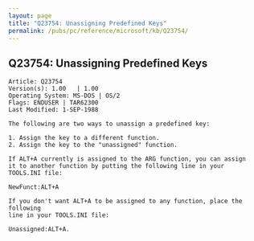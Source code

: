 ```yaml
---
layout: page
title: "Q23754: Unassigning Predefined Keys"
permalink: /pubs/pc/reference/microsoft/kb/Q23754/
---
```


## Q23754: Unassigning Predefined Keys

	Article: Q23754
	Version(s): 1.00   | 1.00
	Operating System: MS-DOS | OS/2
	Flags: ENDUSER | TAR62300
	Last Modified: 1-SEP-1988
	
	The following are two ways to unassign a predefined key:
	
	1. Assign the key to a different function.
	2. Assign the key to the "unassigned" function.
	
	If ALT+A currently is assigned to the ARG function, you can assign
	it to another function by putting the following line in your
	TOOLS.INI file:
	
	NewFunct:ALT+A
	
	If you don't want ALT+A to be assigned to any function, place the following
	line in your TOOLS.INI file:
	
	Unassigned:ALT+A.
